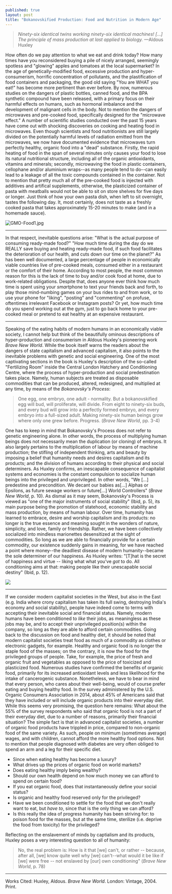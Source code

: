 ```yaml
---
published: true
layout: post
title: "Bokanovskified Production: Food and Nutrition in Modern Age"
---
```




> *Ninety-six identical twins working ninety-six identical machines! [...] 
> The principle of mass production at last applied to biology.* —Aldous Huxley

<span class="versal h9">H</span>ow often do we pay attention to what we eat and drink today? How many times have you reconsidered buying a pile of nicely arranged, seemingly spotless and "glowing" apples and tomatoes at the local supermarket? In the age of genetically-modified food, excessive production and hyper-consumerism, horrific concentration of pollutants, and the plastification of food containers and packaging, the good old saying "You are WHAT you eat!" has become more pertinent than ever before. By now, numerous studies on the dangers of plastic bottles, canned food, and the BPA synthetic compound have been released, with a primary focus on their harmful effects on humans, such as hormonal imbalance and the development of malignant cells in the body. Not to mention the dangers of microwaves and pre-cooked food, specifically designed for the "microwave effect." A number of scientific studies conducted over the past 15 years have come out with shocking discoveries on cooking and heating food in microwaves. Even though scientists and food nutritionists are still largely divided on the potentially harmful levels of radiation emitted from the microwaves, we now have documented evidence that microwaves turn perfectly healthy, organic food into a "dead" substance. Firstly, the rapid heating of food in the span of several minutes only causes your food to lose its natural nutritional structure, including all of the organic antioxidants, vitamins and minerals; secondly, microwaving the food in plastic containers, cellophane and/or aluminium wraps--as many people tend to do--can easily lead to a leakage of all the toxic compounds contained in the container. Not to mention that pretty much all of the pre-cooked food is injected with additives and artifical supplements, otherwise, the plasticized container of pasta with meatballs would not be able to sit on store shelves for five days or longer. Just think of how your own pasta dish, when left to sit overnight, tastes the following day. It, most certainly, does not taste as a freshly cooked pasta that takes approximately 15-20 minutes to make (and in a homemade sauce). 

![GMO-Food1.jpg]({{site.baseurl}}/img/GMO-Food1.jpg)

*****
In that respect, inevitable questions arise: "What is the actual purpose of consuming ready-made food?" "How much time during the day do we REALLY save buying and heating ready-made food, if such food facilitates the deterioration of our health, and cuts down our time on the planet?" As has been well documented, a large percentage of people in economically viable countries live of pre-cooked meals, consumed either in a restaurant or the comfort of their home. According to most people, the most common reason for this is the lack of time to buy and/or cook food at home, due to work-related obligations. Despite that, does anyone ever think how much time is spent using your *smart*phone to text your friends back and forth, to play those mind-numbing games on your bus rides to and from work, or to use your phone for "liking", "posting" and "commenting" on profuse, oftentimes irrelevant Facebook or Instagram posts? Or yet, how much time do you spend working out at the gym, just to go back home to your pre-cooked meal or pretend to eat healthy at an expensive restaurant.  

*****
Speaking of the eating habits of modern humans in an economically viable society, I cannot help but think of the beautifully ominous descriptions of hyper-production and consumerism in Aldous Huxley's pioneering work *Brave New World*. While the book itself warns the readers about the dangers of state capitalism and advanced capitalism, it also points to the inevitable problems with genetic and social engineering. One of the most captivating sections in the book is Huxley's description of the so-called "Fertilizing Room" inside the Central London Hatchery and Conditioning Centre, where the process of hyper-production and social predestination takes place. Namely, human subjects are treated as disposable commodities that can be produced, altered, redesigned, and multiplied at any time, by means of the *Bokanovsky's Process*:

> One egg, one embryo, one adult - normality. But a bokanovskified egg will bud, 
> will proliferate, will divide. From eight to ninety-six buds, and every bud will 
> grow into a perfectly formed embryo, and every embryo into a full-sized adult. 
> Making ninety-six human beings grow where only one grew before. Progress. (*Brave New World*, pp. 3-4)

One has to keep in mind that Bokanovsky's Process does not refer to genetic engineering alone. In other words, the process of multiplying human beings does not necessarily mean the duplication (or cloning) of embryos. It also largely pertains to the multiplication of labour by means of machine production; the stifling of independent thinking, arts and beauty by imposing a belief that humanity needs and desires capitalism and its products; and the division of humans according to their physical and social determiners. As Huxley confirms, an inescapable consequence of capitalist systems and economies is the constant compulsion to socialize human beings into the privileged and unprivileged. In other words, "We [...] predestine and precondition. We decant our babies as[...] Alphas or Epsilons, as future sewage workers or future[...] World Controllers" (*Brave New World*, p. 10). As dismal as it may seem, Bokanovsky's Process is viewed as "one of the major instruments of social stability" (Ibid, p. 5), its main purpose being the promotion of statehood, economic stability and mass production, by means of human labour. Over time, humanity has learned to embrace, desire and worship capitalism and its products: no longer is the true essence and meaning sought in the wonders of nature, simplicity, and love, family or friendship. Rather, we have been collectively socialized into mindless marionettes desensitized at the sight of commodities. So long as we are able to financially provide for a certain commodity, our existence suddenly gains in meaning, for we have reached a point where money--the deadliest disease of modern humanity--became the sole determiner of our happiness. As Huxley writes: "[T]hat is the secret of happiness and virtue -- liking what what you've *got* to do. All conditioning aims at that: making people like their unescapable social destiny" (Ibid, p. 12).                  

![]({{site.baseurl}}/img/brave%20new%20world.jpg)

*****
If we consider modern capitalist societies in the West, but also in the East (e.g. India where crony capitalism has taken its full swing, destroying India's economy and social stability), people have indeed come to terms with accepting their inevitable social and financial status. Namely, modern humans have been conditioned to *like* their jobs, as meaningless as these jobs may be, and to accept their unprivileged position(s) within the company, so long as they are able to afford certain commodities. Going back to the discussion on food and healthy diet, it should be noted that modern capitalist societies treat food as much of a commodity as clothes or electronic gadgets, for example. Healthy and organic food is no longer the staple food of the masses; on the contrary, it is now the food for the privileged groups of people. Take, for example, the price of fresh and organic fruit and vegetables as opposed to the price of toxicized and plasticized food. Numerous studies have confirmed the benefits of organic food, primarily for its increased antioxidant levels and less likelihood for the intake of cancerogenic substance. Nonetheless, we have to bear in mind that every person, who cares about their well-being, would of course prefer eating and buying healthy food. In the survey administered by the U.S. Organic Consumers Association in 2014, about 45% of Americans said that they have included or will include organic products into their everyday diet. While this seems very promising, the question here remains: What about the 55% of the survey respondents who said that organic food is not a part of their everyday diet, due to a number of reasons, primarily their financial situation? The simple fact is that in advanced capitalist societies, a number of organic food products have trippled in price, compared to non-organic food of the same variety. As such, people on minimum (sometimes average) wages, and with children, cannot afford the more healthy food options. Not to mention that people diagnosed with diabetes are very often obliged to spend an arm and a leg for their specific diet. 

- Since when eating healthy has become a luxury? 
- What drives up the prices of organic food on world markets? 
- Does eating healthy imply being wealthy? 
- Should our own health depend on how much money we can afford to spend on certain food? 
- If you eat organic food, does that instantaneously define your social status?
- Is organic and healthy food reserved only for the privileged?
- Have we been conditioned to settle for the food that we don't really want to eat, but *have to*, since that is the only thing we can afford? 
- Is this really the idea of progress humanity has been striving for: to poison food for the masses, but at the same time, sterilize (i.e. deprive the food from toxicity) for the privileged?

Reflecting on the enslavement of minds by captialism and its products, Huxley poses a very interesting question to all of humanity:

> No, the real problem is: 
> How is it that [we] can't, or rather -- because, after all, 
> [we] know quite well why [we] can't--what would it be like if [we] were free --
> not enslaved by [our] own conditioning" (*Brave New World*, p. 78)

*****
Works Cited: 
Huxley, Aldous. *Brave New World*. London: Vintage, 2004. Print.


